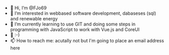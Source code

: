 - 👋 Hi, I’m @FJo69
- 👀 I’m interested in webbased software development, dabaseses (sql) and renewable energy
- 🌱 I’m currently learning to use GIT and doing some steps in programming with JavaScript to work with Vue.js and CoreUI
- 💞️ :-)
- 📫 How to reach me: acutally not but I'm going to place an email address here

<!---
FJo69/FJo69 is a ✨ special ✨ repository because its `README.md` (this file) appears on your GitHub profile.
You can click the Preview link to take a look at your changes.
--->
